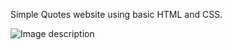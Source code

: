 Simple Quotes website using basic HTML and CSS.

![Image description](https://github.com/kanchan1910/Quotes-website-using-HTML-CSS/blob/master/website.png)